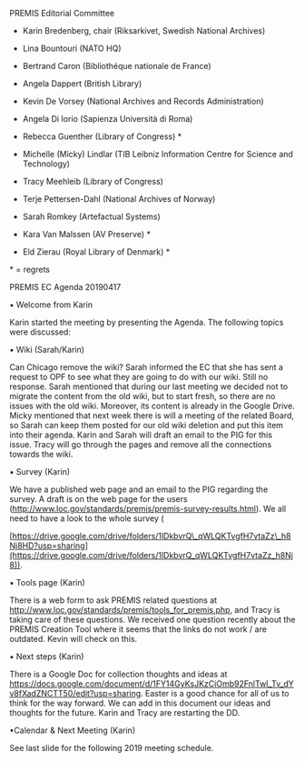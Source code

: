 PREMIS Editorial Committee

-   Karin Bredenberg, chair (Riksarkivet, Swedish National Archives)

-   Lina Bountouri (NATO HQ)

-   Bertrand Caron (Bibliothéque nationale de France)

-   Angela Dappert (British Library)

-   Kevin De Vorsey (National Archives and Records Administration)

-   Angela Di Iorio (Sapienza Università di Roma)

-   Rebecca Guenther (Library of Congress) \*

-   Michelle (Micky) Lindlar (TIB Leibniz Information Centre for Science
    and Technology)

-   Tracy Meehleib (Library of Congress)

-   Terje Pettersen-Dahl (National Archives of Norway)

-   Sarah Romkey (Artefactual Systems)

-   Kara Van Malssen (AV Preserve) \*

-   Eld Zierau (Royal Library of Denmark) \*

\* = regrets

PREMIS EC Agenda 20190417

▪ Welcome from Karin

Karin started the meeting by presenting the Agenda. The following topics
were discussed:

▪ Wiki (Sarah/Karin)

Can Chicago remove the wiki? Sarah informed the EC that she has sent a
request to OPF to see what they are going to do with our wiki. Still no
response. Sarah mentioned that during our last meeting we decided not to
migrate the content from the old wiki, but to start fresh, so there are
no issues with the old wiki. Moreover, its content is already in the
Google Drive. Micky mentioned that next week there is will a meeting of
the related Board, so Sarah can keep them posted for our old wiki
deletion and put this item into their agenda. Karin and Sarah will draft
an email to the PIG for this issue. Tracy will go through the pages and
remove all the connections towards the wiki.

▪ Survey (Karin)

We have a published web page and an email to the PIG regarding the
survey. A draft is on the web page for the users
(<http://www.loc.gov/standards/premis/premis-survey-results.html>). We
all need to have a look to the whole survey (

[https://drive.google.com/drive/folders/1lDkbvrQ\_qWLQKTvgfH7vtaZz\_h8Nj8HD?usp=sharing](https://drive.google.com/drive/folders/1lDkbvrQ_qWLQKTvgfH7vtaZz_h8Nj8)).

▪ Tools page (Karin)

There is a web form to ask PREMIS related questions at
<http://www.loc.gov/standards/premis/tools_for_premis.php>, and Tracy is
taking care of these questions. We received one question recently about
the PREMIS Creation Tool where it seems that the links do not work / are
outdated. Kevin will check on this.

▪ Next steps (Karin)

There is a Google Doc for collection thoughts and ideas at
<https://docs.google.com/document/d/1FY14GyKsJKzCiOmb92FnlTwI_Tv_dYv8fXadZNCTT50/edit?usp=sharing>.
Easter is a good chance for all of us to think for the way forward. We
can add in this document our ideas and thoughts for the future. Karin
and Tracy are restarting the DD.

▪Calendar & Next Meeting (Karin)

See last slide for the following 2019 meeting schedule.

